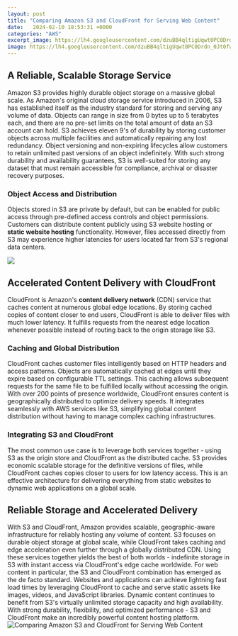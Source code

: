 ```yaml
---
layout: post
title: "Comparing Amazon S3 and CloudFront for Serving Web Content"
date:   2024-02-10 18:53:31 +0000
categories: "AWS"
excerpt_image: https://lh4.googleusercontent.com/dzuBB4qltigUqwt0PC0Drdn_0Jt0fwS-XtBusJE45fyGX9E4b6405FpzJZxctYeDK_fIueK7_1ALUrUnY9ZTvNnf7yUAnX28d1OF8ChQwmrnUVx2GZ3l2LPUoS6r1G5YE8wUadCHOnh9l23W0HRbng
image: https://lh4.googleusercontent.com/dzuBB4qltigUqwt0PC0Drdn_0Jt0fwS-XtBusJE45fyGX9E4b6405FpzJZxctYeDK_fIueK7_1ALUrUnY9ZTvNnf7yUAnX28d1OF8ChQwmrnUVx2GZ3l2LPUoS6r1G5YE8wUadCHOnh9l23W0HRbng
---
```


## A Reliable, Scalable Storage Service  
Amazon S3 provides highly durable object storage on a massive global scale. As Amazon's original cloud storage service introduced in 2006, S3 has established itself as the industry standard for storing and serving any volume of data. Objects can range in size from 0 bytes up to 5 terabytes each, and there are no pre-set limits on the total amount of data an S3 account can hold.
S3 achieves eleven 9's of durability by storing customer objects across multiple facilities and automatically repairing any lost redundancy. Object versioning and non-expiring lifecycles allow customers to retain unlimited past versions of an object indefinitely. With such strong durability and availability guarantees, S3 is well-suited for storing any dataset that must remain accessible for compliance, archival or disaster recovery purposes.
### Object Access and Distribution 
Objects stored in S3 are private by default, but can be enabled for public access through pre-defined access controls and object permissions. Customers can distribute content publicly using S3 website hosting or **static website hosting** functionality. However, files accessed directly from S3 may experience higher latencies for users located far from S3's regional data centers.

![](https://d1tcczg8b21j1t.cloudfront.net/strapi-assets/s3_diagram_cloudfront_acm_route53_c2a411d6a4.png)
## Accelerated Content Delivery with CloudFront 
CloudFront is Amazon's **content delivery network** (CDN) service that caches content at numerous global edge locations. By storing cached copies of content closer to end users, CloudFront is able to deliver files with much lower latency. It fulfills requests from the nearest edge location whenever possible instead of routing back to the origin storage like S3.
### Caching and Global Distribution
CloudFront caches customer files intelligently based on HTTP headers and access patterns. Objects are automatically cached at edges until they expire based on configurable TTL settings. This caching allows subsequent requests for the same file to be fulfilled locally without accessing the origin. 
With over 200 points of presence worldwide, CloudFront ensures content is geographically distributed to optimize delivery speeds. It integrates seamlessly with AWS services like S3, simplifying global content distribution without having to manage complex caching infrastructures.
### Integrating S3 and CloudFront
The most common use case is to leverage both services together - using S3 as the origin store and CloudFront as the distributed cache. S3 provides economic scalable storage for the definitive versions of files, while CloudFront caches copies closer to users for low latency access. This is an effective architecture for delivering everything from static websites to dynamic web applications on a global scale.
## Reliable Storage and Accelerated Delivery 
With S3 and CloudFront, Amazon provides scalable, geographic-aware infrastructure for reliably hosting any volume of content. S3 focuses on durable object storage at global scale, while CloudFront takes caching and edge acceleration even further through a globally distributed CDN. Using these services together yields the best of both worlds - indefinite storage in S3 with instant access via CloudFront's edge cache worldwide.
For web content in particular, the S3 and CloudFront combination has emerged as the de facto standard. Websites and applications can achieve lightning fast load times by leveraging CloudFront to cache and serve static assets like images, videos, and JavaScript libraries. Dynamic content continues to benefit from S3's virtually unlimited storage capacity and high availability. With strong durability, flexibility, and optimized performance - S3 and CloudFront make an incredibly powerful content hosting platform.
 ![Comparing Amazon S3 and CloudFront for Serving Web Content](https://lh4.googleusercontent.com/dzuBB4qltigUqwt0PC0Drdn_0Jt0fwS-XtBusJE45fyGX9E4b6405FpzJZxctYeDK_fIueK7_1ALUrUnY9ZTvNnf7yUAnX28d1OF8ChQwmrnUVx2GZ3l2LPUoS6r1G5YE8wUadCHOnh9l23W0HRbng)